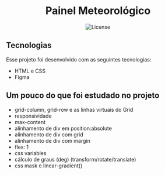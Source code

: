 <h1 align="center"> Painel Meteorológico </h1>

<p align="center">
  <img alt="License" src="https://img.shields.io/static/v1?label=license&message=MIT&color=#FFFAFA&labelColor=#9AB5EC">
</p>

## Tecnologias

Esse projeto foi desenvolvido com as seguintes tecnologias:

- HTML e CSS
- Figma

## Um pouco do que foi estudado no projeto

- grid-column, grid-row e as linhas virtuais do Grid
- responsividade
- max-content
- alinhamento de div em position:absolute
- alinhamento de div com grid
- alinhamento de div com margin
- flex: 1
- css variables
- cálculo de graus (deg) (transform/rotate/translate)
- css mask e linear-gradient()
